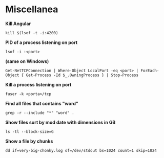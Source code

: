 # Miscellanea

**Kill Angular**

```kill $(lsof -t -i:4200)```

**PID of a process listening on port**

```lsof -i :<port>```

**(same on Windows)**

 ```Get-NetTCPConnection | Where-Object LocalPort -eq <port> | ForEach-Object { Get-Process -Id $_.OwningProcess } | Stop-Process```

**Kill a process listening on port**
  
```fuser -k <porta>/tcp```

**Find all files that contains "word"**
  
```grep -r --include "*" "word" .```

**Show files sort by mod date with dimensions in GB**
  
```ls -tl --block-size=G```

**Show a file by chunks**
  
```dd if=very-big-chonky.log of=/dev/stdout bs=1024 count=1 skip=1024```
